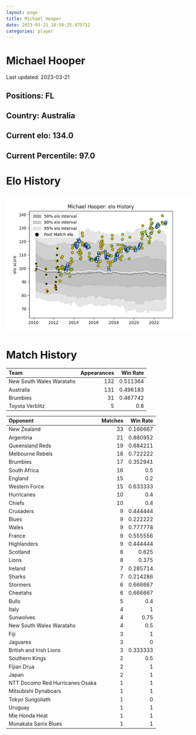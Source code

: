 ```yaml
---  
layout: page  
title: Michael Hooper  
date: 2023-03-21 18:50:25.475712  
categories: player  
---
```

# Michael Hooper


Last updated: 2023-03-21
## Positions: FL

## Country: Australia

## Current elo: 134.0

## Current Percentile: 97.0

# Elo History


![elo history](history_MichaelHooper.png)
# Match History


| Team                     |   Appearances |   Win Rate |
|:-------------------------|--------------:|-----------:|
| New South Wales Waratahs |           132 |   0.511364 |
| Australia                |           131 |   0.496183 |
| Brumbies                 |            31 |   0.467742 |
| Toyota Verblitz          |             5 |   0.8      |

| Opponent                        |   Matches |   Win Rate |
|:--------------------------------|----------:|-----------:|
| New Zealand                     |        33 |   0.166667 |
| Argentina                       |        21 |   0.880952 |
| Queensland Reds                 |        19 |   0.684211 |
| Melbourne Rebels                |        18 |   0.722222 |
| Brumbies                        |        17 |   0.352941 |
| South Africa                    |        16 |   0.5      |
| England                         |        15 |   0.2      |
| Western Force                   |        15 |   0.633333 |
| Hurricanes                      |        10 |   0.4      |
| Chiefs                          |        10 |   0.4      |
| Crusaders                       |         9 |   0.444444 |
| Blues                           |         9 |   0.222222 |
| Wales                           |         9 |   0.777778 |
| France                          |         9 |   0.555556 |
| Highlanders                     |         9 |   0.444444 |
| Scotland                        |         8 |   0.625    |
| Lions                           |         8 |   0.375    |
| Ireland                         |         7 |   0.285714 |
| Sharks                          |         7 |   0.214286 |
| Stormers                        |         6 |   0.666667 |
| Cheetahs                        |         6 |   0.666667 |
| Bulls                           |         5 |   0.4      |
| Italy                           |         4 |   1        |
| Sunwolves                       |         4 |   0.75     |
| New South Wales Waratahs        |         4 |   0.5      |
| Fiji                            |         3 |   1        |
| Jaguares                        |         3 |   0        |
| British and Irish Lions         |         3 |   0.333333 |
| Southern Kings                  |         2 |   0.5      |
| Fijian Drua                     |         2 |   1        |
| Japan                           |         2 |   1        |
| NTT Docomo Red Hurricanes Osaka |         1 |   1        |
| Mitsubishi Dynaboars            |         1 |   1        |
| Tokyo Sungoliath                |         1 |   0        |
| Uruguay                         |         1 |   1        |
| Mie Honda Heat                  |         1 |   1        |
| Munakata Sanix Blues            |         1 |   1        |